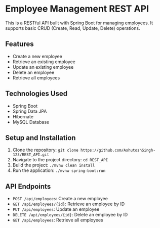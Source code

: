 # Employee Management REST API

This is a RESTful API built with Spring Boot for managing employees. It supports basic CRUD (Create, Read, Update, Delete) operations.

## Features

- Create a new employee
- Retrieve an existing employee
- Update an existing employee
- Delete an employee
- Retrieve all employees

## Technologies Used

- Spring Boot
- Spring Data JPA
- Hibernate
- MySQL Database

## Setup and Installation

1. Clone the repository: `git clone https://github.com/AshutoshSingh-123/REST_API.git`
2. Navigate to the project directory: `cd REST_API`
3. Build the project: `./mvnw clean install`
4. Run the application: `./mvnw spring-boot:run`

## API Endpoints

- `POST /api/employees`: Create a new employee
- `GET /api/employees/{id}`: Retrieve an employee by ID
- `PUT /api/employees`: Update an employee
- `DELETE /api/employees/{id}`: Delete an employee by ID
- `GET /api/employees`: Retrieve all employees


